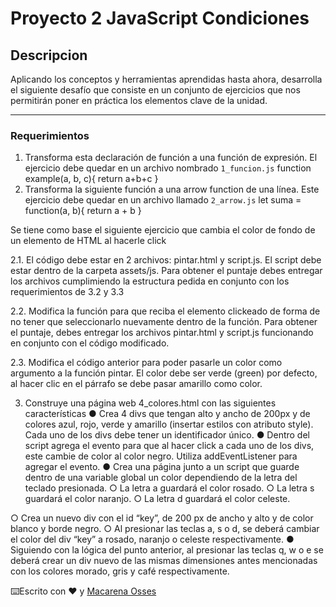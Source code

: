 # Proyecto 2 JavaScript Condiciones

## Descripcion

Aplicando los conceptos y herramientas aprendidas hasta ahora, desarrolla el siguiente
desafío que consiste en un conjunto de ejercicios que nos permitirán poner en práctica los
elementos clave de la unidad.

---

### Requerimientos

1. Transforma esta declaración de función a una función de expresión. El ejercicio debe quedar en un archivo nombrado `1_funcion.js`
   function example(a, b, c){
   return a+b+c
   }
2. Transforma la siguiente función a una arrow function de una línea. Este ejercicio debe quedar en un archivo llamado `2_arrow.js`
   let suma = function(a, b){
   return a + b
   }

Se tiene como base el siguiente ejercicio que cambia el color de fondo de un elemento de HTML al hacerle click

2.1. El código debe estar en 2 archivos: pintar.html y script.js. El script debe estar dentro de la carpeta assets/js.
Para obtener el puntaje debes entregar los archivos cumplimiendo la
estructura pedida en conjunto con los requerimientos de 3.2 y 3.3

2.2. Modifica la función para que reciba el elemento clickeado de forma de no tener que seleccionarlo nuevamente dentro de la función.
Para obtener el puntaje, debes entregar los archivos pintar.html y script.js funcionando en conjunto con el código modificado.

2.3. Modifica el código anterior para poder pasarle un color como argumento a la función pintar. El color debe ser verde (green) por defecto, al hacer clic en el párrafo se debe pasar amarillo como color.

3. Construye una página web 4_colores.html con las siguientes características
   ● Crea 4 divs que tengan alto y ancho de 200px y de colores azul, rojo, verde y amarillo (insertar estilos con atributo style). Cada uno de los divs debe tener un identificador único.
   ● Dentro del script agrega el evento para que al hacer click a cada uno de los divs, este cambie de color al color negro. Utiliza addEventListener para agregar el evento.
   ● Crea una página junto a un script que guarde dentro de una variable global un color dependiendo de la letra del teclado presionada.
   ○ La letra a guardará el color rosado.
   ○ La letra s guardará el color naranjo.
   ○ La letra d guardará el color celeste.

○ Crea un nuevo div con el id “key”, de 200 px de ancho y alto y de color blanco y borde negro.
○ Al presionar las teclas a, s o d, se deberá cambiar el color del div “key” a rosado, naranjo o celeste respectivamente.
● Siguiendo con la lógica del punto anterior, al presionar las teclas q, w o e se deberá crear un div nuevo de las mismas dimensiones antes mencionadas con los colores morado, gris y café respectivamente.

⌨️Escrito con ❤️ y [Macarena Osses](https://github.com/Makaosva)
